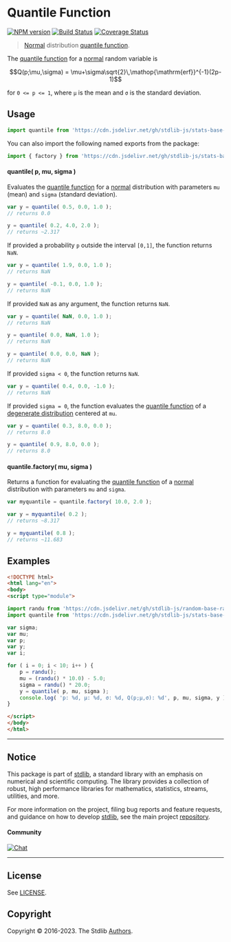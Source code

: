 <!--

@license Apache-2.0

Copyright (c) 2018 The Stdlib Authors.

Licensed under the Apache License, Version 2.0 (the "License");
you may not use this file except in compliance with the License.
You may obtain a copy of the License at

   http://www.apache.org/licenses/LICENSE-2.0

Unless required by applicable law or agreed to in writing, software
distributed under the License is distributed on an "AS IS" BASIS,
WITHOUT WARRANTIES OR CONDITIONS OF ANY KIND, either express or implied.
See the License for the specific language governing permissions and
limitations under the License.

-->

# Quantile Function

[![NPM version][npm-image]][npm-url] [![Build Status][test-image]][test-url] [![Coverage Status][coverage-image]][coverage-url] <!-- [![dependencies][dependencies-image]][dependencies-url] -->

> [Normal][normal-distribution] distribution [quantile function][quantile-function].

<section class="intro">

The [quantile function][quantile-function] for a [normal][normal-distribution] random variable is

<!-- <equation class="equation" label="eq:normal_quantile_function" align="center" raw="Q(p;\mu,\sigma) = \mu+\sigma\sqrt{2}\,\operatorname{erf}^{-1}(2p-1)" alt="Quantile function for a Normal distribution."> -->

```math
Q(p;\mu,\sigma) = \mu+\sigma\sqrt{2}\,\mathop{\mathrm{erf}}^{-1}(2p-1)
```

<!-- <div class="equation" align="center" data-raw-text="Q(p;\mu,\sigma) = \mu+\sigma\sqrt{2}\,\operatorname{erf}^{-1}(2p-1)" data-equation="eq:normal_quantile_function">
    <img src="https://cdn.jsdelivr.net/gh/stdlib-js/stdlib@51534079fef45e990850102147e8945fb023d1d0/lib/node_modules/@stdlib/stats/base/dists/normal/quantile/docs/img/equation_normal_quantile_function.svg" alt="Quantile function for a Normal distribution.">
    <br>
</div> -->

<!-- </equation> -->

for `0 <= p <= 1`, where `µ` is the mean and `σ` is the standard deviation.

</section>

<!-- /.intro -->



<section class="usage">

## Usage

```javascript
import quantile from 'https://cdn.jsdelivr.net/gh/stdlib-js/stats-base-dists-normal-quantile@esm/index.mjs';
```

You can also import the following named exports from the package:

```javascript
import { factory } from 'https://cdn.jsdelivr.net/gh/stdlib-js/stats-base-dists-normal-quantile@esm/index.mjs';
```

#### quantile( p, mu, sigma )

Evaluates the [quantile function][quantile-function] for a [normal][normal-distribution] distribution with parameters `mu` (mean) and `sigma` (standard deviation).

```javascript
var y = quantile( 0.5, 0.0, 1.0 );
// returns 0.0

y = quantile( 0.2, 4.0, 2.0 );
// returns ~2.317
```

If provided a probability `p` outside the interval `[0,1]`, the function returns `NaN`.

```javascript
var y = quantile( 1.9, 0.0, 1.0 );
// returns NaN

y = quantile( -0.1, 0.0, 1.0 );
// returns NaN
```

If provided `NaN` as any argument, the function returns `NaN`.

```javascript
var y = quantile( NaN, 0.0, 1.0 );
// returns NaN

y = quantile( 0.0, NaN, 1.0 );
// returns NaN

y = quantile( 0.0, 0.0, NaN );
// returns NaN
```

If provided `sigma < 0`, the function returns `NaN`.

```javascript
var y = quantile( 0.4, 0.0, -1.0 );
// returns NaN
```

If provided `sigma = 0`, the function evaluates the [quantile function][quantile-function] of a [degenerate distribution][degenerate-distribution] centered at `mu`.

```javascript
var y = quantile( 0.3, 8.0, 0.0 );
// returns 8.0

y = quantile( 0.9, 8.0, 0.0 );
// returns 8.0
```

#### quantile.factory( mu, sigma )

Returns a function for evaluating the [quantile function][quantile-function] of a [normal][normal-distribution] distribution with parameters `mu` and `sigma`.

```javascript
var myquantile = quantile.factory( 10.0, 2.0 );

var y = myquantile( 0.2 );
// returns ~8.317

y = myquantile( 0.8 );
// returns ~11.683
```

</section>

<!-- /.usage -->

<section class="examples">

## Examples

<!-- eslint no-undef: "error" -->

```html
<!DOCTYPE html>
<html lang="en">
<body>
<script type="module">

import randu from 'https://cdn.jsdelivr.net/gh/stdlib-js/random-base-randu@esm/index.mjs';
import quantile from 'https://cdn.jsdelivr.net/gh/stdlib-js/stats-base-dists-normal-quantile@esm/index.mjs';

var sigma;
var mu;
var p;
var y;
var i;

for ( i = 0; i < 10; i++ ) {
    p = randu();
    mu = (randu() * 10.0) - 5.0;
    sigma = randu() * 20.0;
    y = quantile( p, mu, sigma );
    console.log( 'p: %d, µ: %d, σ: %d, Q(p;µ,σ): %d', p, mu, sigma, y );
}

</script>
</body>
</html>
```

</section>

<!-- /.examples -->

<!-- Section for related `stdlib` packages. Do not manually edit this section, as it is automatically populated. -->

<section class="related">

</section>

<!-- /.related -->

<!-- Section for all links. Make sure to keep an empty line after the `section` element and another before the `/section` close. -->


<section class="main-repo" >

* * *

## Notice

This package is part of [stdlib][stdlib], a standard library with an emphasis on numerical and scientific computing. The library provides a collection of robust, high performance libraries for mathematics, statistics, streams, utilities, and more.

For more information on the project, filing bug reports and feature requests, and guidance on how to develop [stdlib][stdlib], see the main project [repository][stdlib].

#### Community

[![Chat][chat-image]][chat-url]

---

## License

See [LICENSE][stdlib-license].


## Copyright

Copyright &copy; 2016-2023. The Stdlib [Authors][stdlib-authors].

</section>

<!-- /.stdlib -->

<!-- Section for all links. Make sure to keep an empty line after the `section` element and another before the `/section` close. -->

<section class="links">

[npm-image]: http://img.shields.io/npm/v/@stdlib/stats-base-dists-normal-quantile.svg
[npm-url]: https://npmjs.org/package/@stdlib/stats-base-dists-normal-quantile

[test-image]: https://github.com/stdlib-js/stats-base-dists-normal-quantile/actions/workflows/test.yml/badge.svg?branch=main
[test-url]: https://github.com/stdlib-js/stats-base-dists-normal-quantile/actions/workflows/test.yml?query=branch:main

[coverage-image]: https://img.shields.io/codecov/c/github/stdlib-js/stats-base-dists-normal-quantile/main.svg
[coverage-url]: https://codecov.io/github/stdlib-js/stats-base-dists-normal-quantile?branch=main

<!--

[dependencies-image]: https://img.shields.io/david/stdlib-js/stats-base-dists-normal-quantile.svg
[dependencies-url]: https://david-dm.org/stdlib-js/stats-base-dists-normal-quantile/main

-->

[chat-image]: https://img.shields.io/gitter/room/stdlib-js/stdlib.svg
[chat-url]: https://app.gitter.im/#/room/#stdlib-js_stdlib:gitter.im

[stdlib]: https://github.com/stdlib-js/stdlib

[stdlib-authors]: https://github.com/stdlib-js/stdlib/graphs/contributors

[umd]: https://github.com/umdjs/umd
[es-module]: https://developer.mozilla.org/en-US/docs/Web/JavaScript/Guide/Modules

[deno-url]: https://github.com/stdlib-js/stats-base-dists-normal-quantile/tree/deno
[umd-url]: https://github.com/stdlib-js/stats-base-dists-normal-quantile/tree/umd
[esm-url]: https://github.com/stdlib-js/stats-base-dists-normal-quantile/tree/esm
[branches-url]: https://github.com/stdlib-js/stats-base-dists-normal-quantile/blob/main/branches.md

[stdlib-license]: https://raw.githubusercontent.com/stdlib-js/stats-base-dists-normal-quantile/main/LICENSE

[quantile-function]: https://en.wikipedia.org/wiki/Quantile_function

[normal-distribution]: https://en.wikipedia.org/wiki/Normal_distribution

[degenerate-distribution]: https://en.wikipedia.org/wiki/Degenerate_distribution

</section>

<!-- /.links -->
